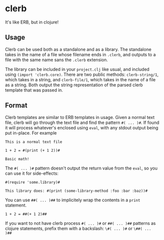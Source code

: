 clerb
=====

It's like ERB, but in clojure!

Usage
-----

Clerb can be used both as a standalone and as a library. The standalone takes in the name of a file whose
filename ends in ```.clerb```, and outputs to a file with the same name sans the ```.clerb``` extension.

The library can be included in your ```project.clj``` like usual, and included using ```(import 'clerb.core)```.
There are two public methods: ```clerb-string/1```, which takes in a string, and ```clerb-file/1```, which takes
in the name of a file as a string. Both output the string representation of the parsed clerb template that was passed
in.

Format
------

Clerb templates are similar to ERB templates in usage. Given a normal text file, clerb will go through the text
file and find the pattern ```#( ... )#```. If found it will process whatever's enclosed using ```eval```, with any
stdout output being put in-place. For example

```
This is a normal text file

1 + 2 = #(print (+ 1 2))#

Basic math!
```

The ```#( ... )#``` pattern doesn't output the return value from the ```eval```, so you can use it for side-effects:

```
#(require 'some.library)#

This library does: #(print (some-library-method :foo :bar :baz))#

```

You can use ```##( ... )##``` to implicitely wrap the contents in a ```print``` statement.

```
1 + 2 = ##(+ 1 2)##
```

If you want to not have clerb process ```#( ... )#``` or ```##( ... )##``` patterns as clojure statements, prefix them
with a backslash: ```\#( ... )#``` or ```\##( ... )##```
